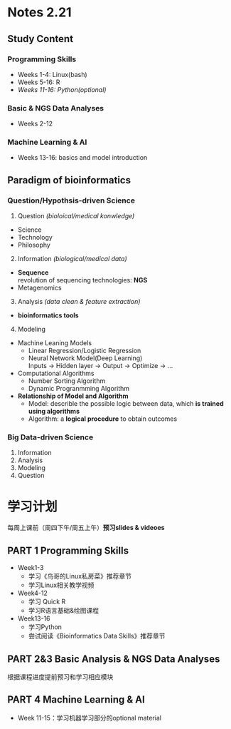 # Notes 2.21  
## Study Content  
### Programming Skills
- Weeks 1-4: Linux(bash)  
- Weeks 5-16: R
- *Weeks 11-16: Python(optional)*  
  
### Basic & NGS Data Analyses  
- Weeks 2-12  
  
### Machine Learning & AI  
- Weeks 13-16: basics and model introduction 
  
  
## Paradigm of bioinformatics 
### **Question/Hypothsis-driven** Science  
1. Question *(bioloical/medical konwledge)*
- Science  
- Technology  
- Philosophy  
2. Information *(biological/medical data)*  
- **Sequence**  
    revolution of sequencing technologies: **NGS**  
- Metagenomics  
3. Analysis  *(data clean & feature extraction)*
- **bioinformatics tools**  
4. Modeling 
- Machine Leaning Models
   - Linear Regression/Logistic Regression
   - Neural Network Model(Deep Learning)  
        Inputs -> Hidden layer -> Output -> Optimize -> ...  
- Computational Algorithms  
   - Number Sorting Algorithm
   - Dynamic Progranmming Algorithm  
- **Relationship of Model and Algorithm**  
   - Model: describle the possible logic between data, which **is trained using algorithms**  
   - Algorithm: a **logical procedure** to obtain outcomes  
  
### **Big Data-driven** Science  
1. Information  
2. Analysis  
3. Modeling  
4. Question  
  
# 学习计划  
  每周上课前（周四下午/周五上午）**预习slides & videoes**  
## PART 1 Programming Skills  
- Week1-3  
    - 学习《鸟哥的Linux私房菜》推荐章节
    - 学习Linux相关教学视频
- Week4-12
    - 学习 Quick R
    - 学习R语言基础&绘图课程
- Week13-16
    - 学习Python
    - 尝试阅读《Bioinformatics Data Skills》推荐章节
    
## PART 2&3 Basic Analysis & NGS Data Analyses      
  根据课程进度提前预习和学习相应模块   
    
## PART 4 Machine Learning & AI   
-  Week 11-15：学习机器学习部分的optional material
